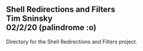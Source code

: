 Shell Redirections and Filters\
Tim Sninsky\
02/2/20 (palindrome :o)
---
Directory for the Shell Redirections and Filters project.
